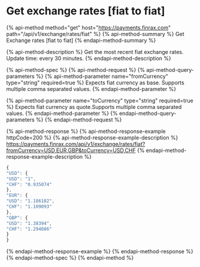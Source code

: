 # Get exchange rates \[fiat to fiat\]

{% api-method method="get" host="https://payments.finrax.com" path="/api/v1/exchange/rates/fiat" %}
{% api-method-summary %}
Get Exchange rates \[fiat to fiat\]
{% endapi-method-summary %}

{% api-method-description %}
Get the most recent fiat exchange rates.  
Update time: every 30 minutes.
{% endapi-method-description %}

{% api-method-spec %}
{% api-method-request %}
{% api-method-query-parameters %}
{% api-method-parameter name="fromCurrency" type="string" required=true %}
Expects fiat currency as base. Supports multiple comma separated values.
{% endapi-method-parameter %}

{% api-method-parameter name="toCurrency" type="string" required=true %}
Expects fiat currency as quote.Supports multiple comma separated values.
{% endapi-method-parameter %}
{% endapi-method-query-parameters %}
{% endapi-method-request %}

{% api-method-response %}
{% api-method-response-example httpCode=200 %}
{% api-method-response-example-description %}
https://payments.finrax.com/api/v1/exchange/rates/fiat?fromCurrency=USD,EUR,GBP&toCurrency=USD,CHF
{% endapi-method-response-example-description %}

```javascript
{
"USD": {
"USD": "1",
"CHF": "0.935074"
},
"EUR": {
"USD": "1.186102",
"CHF": "1.109093"
},
"GBP": {
"USD": "1.38394",
"CHF": "1.294086"
}
}
```
{% endapi-method-response-example %}
{% endapi-method-response %}
{% endapi-method-spec %}
{% endapi-method %}



